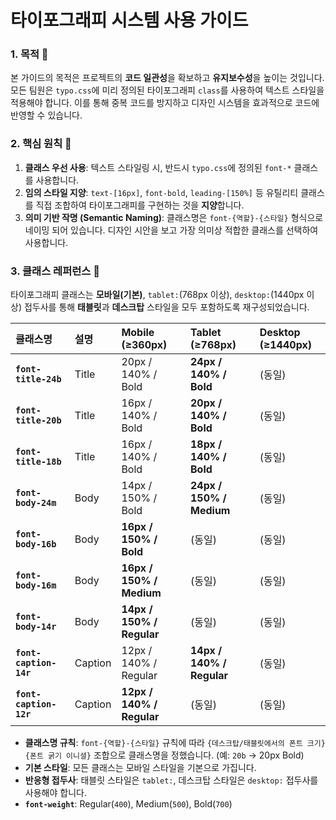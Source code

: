 # 타이포그래피 시스템 사용 가이드

### 1. 목적 🎯

본 가이드의 목적은 프로젝트의 **코드 일관성**을 확보하고 **유지보수성**을 높이는 것입니다. 모든 팀원은 `typo.css`에 미리 정의된 타이포그래피 `class`를 사용하여 텍스트 스타일을 적용해야 합니다. 이를 통해 중복 코드를 방지하고 디자인 시스템을 효과적으로 코드에 반영할 수 있습니다.

### 2. 핵심 원칙 📜

1.  **클래스 우선 사용**: 텍스트 스타일링 시, 반드시 `typo.css`에 정의된 `font-*` 클래스를 사용합니다.
2.  **임의 스타일 지양**: `text-[16px]`, `font-bold`, `leading-[150%]` 등 유틸리티 클래스를 직접 조합하여 타이포그래피를 구현하는 것을 **지양**합니다.
3.  **의미 기반 작명 (Semantic Naming)**: 클래스명은 `font-{역할}-{스타일}` 형식으로 네이밍 되어 있습니다. 디자인 시안을 보고 가장 의미상 적합한 클래스를 선택하여 사용합니다.

### 3. 클래스 레퍼런스 📖

타이포그래피 클래스는 **모바일(기본)**, `tablet:`(768px 이상), `desktop:`(1440px 이상) 접두사를 통해 **태블릿**과 **데스크탑** 스타일을 모두 포함하도록 재구성되었습니다.

| 클래스명               | 설명    | Mobile (≥360px)           | Tablet (≥768px)           | Desktop (≥1440px) |
| :--------------------- | :------ | :------------------------ | :------------------------ | :---------------- |
| **`font-title-24b`**   | Title   | 20px / 140% / Bold        | **24px / 140% / Bold**    | (동일)            |
| **`font-title-20b`**   | Title   | 16px / 140% / Bold        | **20px / 140% / Bold**    | (동일)            |
| **`font-title-18b`**   | Title   | 16px / 140% / Bold        | **18px / 140% / Bold**    | (동일)            |
| **`font-body-24m`**    | Body    | 14px / 150% / Bold        | **24px / 150% / Medium**  | (동일)            |
| **`font-body-16b`**    | Body    | **16px / 150% / Bold**    | (동일)                    | (동일)            |
| **`font-body-16m`**    | Body    | **16px / 150% / Medium**  | (동일)                    | (동일)            |
| **`font-body-14r`**    | Body    | **14px / 150% / Regular** | (동일)                    | (동일)            |
| **`font-caption-14r`** | Caption | 12px / 140% / Regular     | **14px / 140% / Regular** | (동일)            |
| **`font-caption-12r`** | Caption | **12px / 140% / Regular** | (동일)                    | (동일)            |

-   **클래스명 규칙**: `font-{역할}-{스타일}` 규칙에 따라 `{데스크탑/태블릿에서의 폰트 크기}{폰트 굵기 이니셜}` 조합으로 클래스명을 정했습니다. (예: `20b` -> 20px Bold)
-   **기본 스타일**: 모든 클래스는 모바일 스타일을 기본으로 가집니다.
-   **반응형 접두사**: 태블릿 스타일은 `tablet:`, 데스크탑 스타일은 `desktop:` 접두사를 사용해야 합니다.
-   **`font-weight`**: Regular(`400`), Medium(`500`), Bold(`700`)
